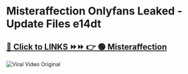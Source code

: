 
 # Misteraffection Onlyfans Leaked - Update Files e14dt

## <h2><a href="https://clipsfans.com/Misteraffection&ref=git">🔗 Click to LINKS ⏩⏩ 👉 🟢 Misteraffection </a></h2>

<a href="https://clipsfans.com/Misteraffection&ref=git" rel="nofollow" data-target="animated-image.originalLink"><img src="https://i.ibb.co.com/xMMVF88/686577567.gif" alt="Viral Video Original" style="max-width: 100%; display: inline-block;" data-target="animated-image.originalImage"></a>

